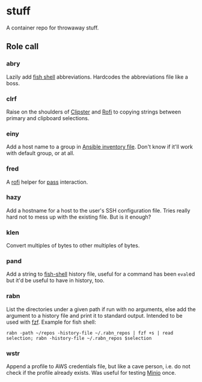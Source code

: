 # stuff #

A container repo for throwaway stuff.

## Role call ##

### abry ###

Lazily add [fish shell](https://github.com/fish-shell/fish-shell) abbreviations. Hardcodes the abbreviations file like a boss.

### clrf ###

Raise on the shoulders of [Clipster](https://github.com/mrichar1/clipster) and [Rofi](https://github.com/DaveDavenport/rofi) to copying strings between primary and clipboard selections.

### einy ###

Add a host name to a group in [Ansible inventory file](http://docs.ansible.com/ansible/latest/intro_inventory.html#hosts-and-groups). Don't know if it'll work with default group, or at all.

### fred ###

A [rofi](https://github.com/DaveDavenport/rofi/) helper for [pass](https://www.passwordstore.org/) interaction.

### hazy ###

Add a hostname for a host to the user's SSH configuration file. Tries really hard not to mess up with the existing file. But is it enough?

### klen ###

Convert multiples of bytes to other multiples of bytes.

### pand ###

Add a string to [fish-shell](https://github.com/fish-shell/fish-shell) history file, useful for a command has been `eval`ed but it'd be useful to have in history, too.

### rabn ###

List the directories under a given path if run with no arguments, else add the argument to a history file and print it to standard output. Intended to be used with [fzf](https://github.com/junegunn/fzf). Example for fish shell:

```fish
rabn -path ~/repos -history-file ~/.rabn_repos | fzf +s | read selection; rabn -history-file ~/.rabn_repos $selection
```

### wstr ###

Append a profile to AWS credentials file, but like a cave person, i.e. do not check if the profile already exists. Was useful for testing [Minio](https://github.com/minio/minio) once.
